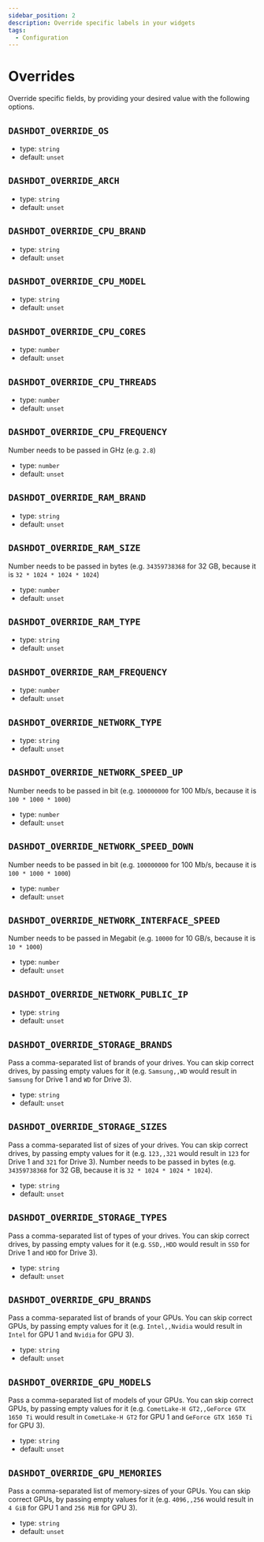 ```yaml
---
sidebar_position: 2
description: Override specific labels in your widgets
tags:
  - Configuration
---
```


# Overrides

Override specific fields, by providing your desired value with the following options.

## `DASHDOT_OVERRIDE_OS`

- type: `string`
- default: `unset`

## `DASHDOT_OVERRIDE_ARCH`

- type: `string`
- default: `unset`

## `DASHDOT_OVERRIDE_CPU_BRAND`

- type: `string`
- default: `unset`

## `DASHDOT_OVERRIDE_CPU_MODEL`

- type: `string`
- default: `unset`

## `DASHDOT_OVERRIDE_CPU_CORES`

- type: `number`
- default: `unset`

## `DASHDOT_OVERRIDE_CPU_THREADS`

- type: `number`
- default: `unset`

## `DASHDOT_OVERRIDE_CPU_FREQUENCY`

Number needs to be passed in GHz (e.g. `2.8`)

- type: `number`
- default: `unset`

## `DASHDOT_OVERRIDE_RAM_BRAND`

- type: `string`
- default: `unset`

## `DASHDOT_OVERRIDE_RAM_SIZE`

Number needs to be passed in bytes (e.g. `34359738368` for 32 GB, because it is `32 * 1024 * 1024 * 1024`)

- type: `number`
- default: `unset`

## `DASHDOT_OVERRIDE_RAM_TYPE`

- type: `string`
- default: `unset`

## `DASHDOT_OVERRIDE_RAM_FREQUENCY`

- type: `number`
- default: `unset`

## `DASHDOT_OVERRIDE_NETWORK_TYPE`

- type: `string`
- default: `unset`

## `DASHDOT_OVERRIDE_NETWORK_SPEED_UP`

Number needs to be passed in bit (e.g. `100000000` for 100 Mb/s, because it is `100 * 1000 * 1000`)

- type: `number`
- default: `unset`

## `DASHDOT_OVERRIDE_NETWORK_SPEED_DOWN`

Number needs to be passed in bit (e.g. `100000000` for 100 Mb/s, because it is `100 * 1000 * 1000`)

- type: `number`
- default: `unset`

## `DASHDOT_OVERRIDE_NETWORK_INTERFACE_SPEED`

Number needs to be passed in Megabit (e.g. `10000` for 10 GB/s, because it is `10 * 1000`)

- type: `number`
- default: `unset`

## `DASHDOT_OVERRIDE_NETWORK_PUBLIC_IP`

- type: `string`
- default: `unset`

## `DASHDOT_OVERRIDE_STORAGE_BRANDS`

Pass a comma-separated list of brands of your drives. You can skip correct drives, by passing empty values for it (e.g. `Samsung,,WD` would result in `Samsung` for Drive 1 and `WD` for Drive 3).

- type: `string`
- default: `unset`

## `DASHDOT_OVERRIDE_STORAGE_SIZES`

Pass a comma-separated list of sizes of your drives. You can skip correct drives, by passing empty values for it (e.g. `123,,321` would result in `123` for Drive 1 and `321` for Drive 3). Number needs to be passed in bytes (e.g. `34359738368` for 32 GB, because it is `32 * 1024 * 1024 * 1024`).

- type: `string`
- default: `unset`

## `DASHDOT_OVERRIDE_STORAGE_TYPES`

Pass a comma-separated list of types of your drives. You can skip correct drives, by passing empty values for it (e.g. `SSD,,HDD` would result in `SSD` for Drive 1 and `HDD` for Drive 3).

- type: `string`
- default: `unset`

## `DASHDOT_OVERRIDE_GPU_BRANDS`

Pass a comma-separated list of brands of your GPUs. You can skip correct GPUs, by passing empty values for it (e.g. `Intel,,Nvidia` would result in `Intel` for GPU 1 and `Nvidia` for GPU 3).

- type: `string`
- default: `unset`

## `DASHDOT_OVERRIDE_GPU_MODELS`

Pass a comma-separated list of models of your GPUs. You can skip correct GPUs, by passing empty values for it (e.g. `CometLake-H GT2,,GeForce GTX 1650 Ti` would result in `CometLake-H GT2` for GPU 1 and `GeForce GTX 1650 Ti` for GPU 3).

- type: `string`
- default: `unset`

## `DASHDOT_OVERRIDE_GPU_MEMORIES`

Pass a comma-separated list of memory-sizes of your GPUs. You can skip correct GPUs, by passing empty values for it (e.g. `4096,,256` would result in `4 GiB` for GPU 1 and `256 MiB` for GPU 3).

- type: `string`
- default: `unset`
